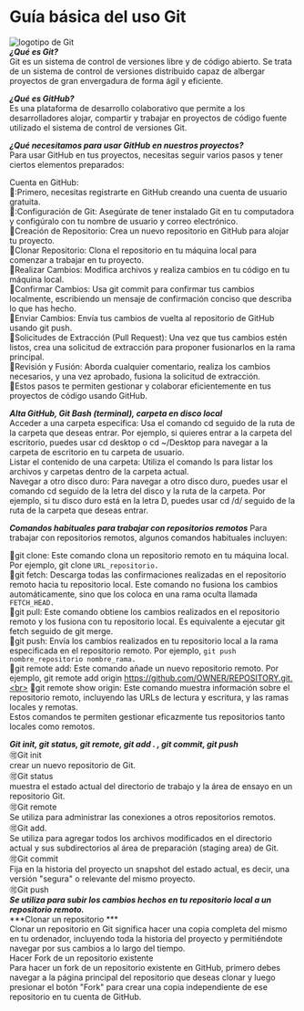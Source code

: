 # Guía básica del uso Git
![logotipo de Git](https://imgs.search.brave.com/R-cvEl8_gLFrgtnUfcTIwCcKWVaZuLAETrS_fgpuQ-g/rs:fit:860:0:0:0/g:ce/aHR0cHM6Ly9pbWFn/ZXMuaWNvbi1pY29u/cy5jb20vMjQxNS9Q/TkcvOTYvZ2l0X3Bs/YWluX3dvcmRtYXJr/X2xvZ29faWNvbl8x/NDY1MDgucG5n)<br>
***¿Qué es Git?***<br>
Git es un sistema de control de versiones libre y de código abierto. Se trata de un sistema de control de versiones distribuido capaz de albergar proyectos de gran envergadura de forma ágil y eficiente.

***¿Qué es GitHub?***<br>
Es una plataforma de desarrollo colaborativo que permite a los desarrolladores alojar, compartir y trabajar en proyectos de código fuente utilizado el sistema de control de versiones Git.<br>

***¿Qué necesitamos para usar GitHub en nuestros proyectos?***<br>
Para usar GitHub en tus proyectos, necesitas seguir varios pasos y tener ciertos elementos preparados:

Cuenta en GitHub: <br>
🥇:Primero, necesitas registrarte en GitHub creando una cuenta de usuario gratuita.<br>
🥇:Configuración de Git: Asegúrate de tener instalado Git en tu computadora y configúralo con tu nombre de usuario y correo electrónico.<br>
🥇Creación de Repositorio: Crea un nuevo repositorio en GitHub para alojar tu proyecto.<br>
🥇Clonar Repositorio: Clona el repositorio en tu máquina local para comenzar a trabajar en tu proyecto.<br>
🥇Realizar Cambios: Modifica archivos y realiza cambios en tu código en tu máquina local.<br>
🥇Confirmar Cambios: Usa git commit para confirmar tus cambios localmente, escribiendo un mensaje de confirmación conciso que describa lo que has hecho.<br>
🥇Enviar Cambios: Envía tus cambios de vuelta al repositorio de GitHub usando git push.<br>
🥇Solicitudes de Extracción (Pull Request): Una vez que tus cambios estén listos, crea una solicitud de extracción para proponer fusionarlos en la rama principal.<br>
🥇Revisión y Fusión: Aborda cualquier comentario, realiza los cambios necesarios, y una vez aprobado, fusiona la solicitud de extracción.<br>
🥇Estos pasos te permiten gestionar y colaborar eficientemente en tus proyectos de código usando GitHub.<br>

 ***Alta GitHub, Git Bash (terminal), carpeta en disco local*** <br> 
Acceder a una carpeta específica: Usa el comando cd seguido de la ruta de la carpeta que deseas entrar. Por ejemplo, si quieres entrar a la carpeta del escritorio, puedes usar cd desktop o cd ~/Desktop para navegar a la carpeta de escritorio en tu carpeta de usuario.<br>
Listar el contenido de una carpeta: Utiliza el comando ls para listar los archivos y carpetas dentro de la carpeta actual.<br>
Navegar a otro disco duro: Para navegar a otro disco duro, puedes usar el comando cd seguido de la letra del disco y la ruta de la carpeta. Por ejemplo, si tu disco duro está en la letra D, puedes usar cd /d/ seguido de la ruta de la carpeta que deseas entrar.<br>

***Comandos habituales para trabajar con repositorios remotos***
Para trabajar con repositorios remotos, algunos comandos habituales incluyen:

🥈git clone: Este comando clona un repositorio remoto en tu máquina local. Por ejemplo, git clone ```URL_repositorio.``` <br>
🥈git fetch: Descarga todas las confirmaciones realizadas en el repositorio remoto hacia tu repositorio local. Este comando no fusiona los cambios automáticamente, sino que los coloca en una rama oculta llamada ```FETCH_HEAD.``` <br>
🥈git pull: Este comando obtiene los cambios realizados en el repositorio remoto y los fusiona con tu repositorio local. Es equivalente a ejecutar git fetch seguido de git merge. <br>
🥈git push: Envía los cambios realizados en tu repositorio local a la rama especificada en el repositorio remoto. Por ejemplo, ```git push nombre_repositorio nombre_rama.```<br>
🥈git remote add: Este comando añade un nuevo repositorio remoto. Por ejemplo, git remote add origin https://github.com/OWNER/REPOSITORY.git.<br>
🥈git remote show origin: Este comando muestra información sobre el repositorio remoto, incluyendo las URLs de lectura y escritura, y las ramas locales y remotas.<br>
Estos comandos te permiten gestionar eficazmente tus repositorios tanto locales como remotos.

***Git init, git status,  git remote, git add . , git commit, git push***  <br>
🉑Git init <br>
crear un nuevo repositorio de Git.  <br>
🉑Git status  <br>
muestra el estado actual del directorio de trabajo y la área de ensayo en un repositorio Git.  <br>
🉑Git remote  <br>
 Se utiliza para administrar las conexiones a otros repositorios remotos. <br>
🉑Git add. <br>
 Se utiliza para agregar todos los archivos modificados en el directorio actual y sus subdirectorios al área de preparación (staging area) de Git.  <br>
🉑Git commit <br>
Fija en la historia del proyecto un snapshot del estado actual, es decir, una versión "segura" o relevante del mismo proyecto. <br>
🉑Git push  <br>
 ***Se utiliza para subir los cambios hechos en tu repositorio local a un repositorio remoto.*** <br>
***Clonar un repositorio *** <br>
Clonar un repositorio en Git significa hacer una copia completa del mismo en tu ordenador, incluyendo toda la historia del proyecto y permitiéndote navegar por sus cambios a lo largo del tiempo. <br>
Hacer Fork de un repositorio existente <br>
Para hacer un fork de un repositorio existente en GitHub, primero debes navegar a la página principal del repositorio que deseas clonar y luego presionar el botón "Fork" para crear una copia independiente de ese repositorio en tu cuenta de GitHub. <br>

